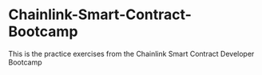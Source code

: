 # Chainlink-Smart-Contract-Bootcamp
This is the practice exercises from the Chainlink Smart Contract Developer Bootcamp
